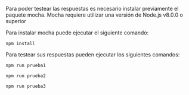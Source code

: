 Para poder testear las respuestas es necesario instalar previamente el paquete mocha.
Mocha requiere utilizar una versión de Node.js v8.0.0 o superior

Para instalar mocha puede ejecutar el siguiente comando:

```
npm install
```

Para testear sus respuestas pueden ejecutar los siguientes comandos:

```
npm run prueba1
```
```
npm run prueba2
```
```
npm run prueba3
```